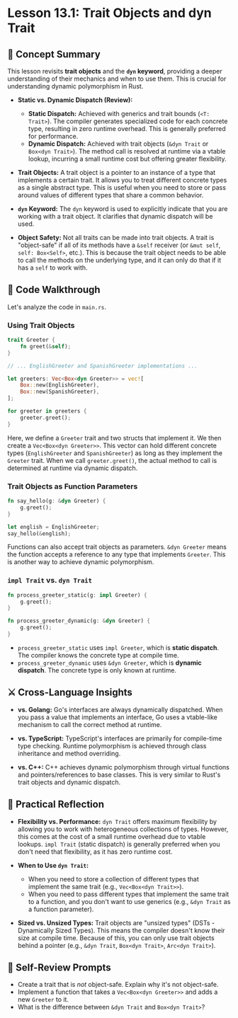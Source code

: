 # Lesson 13.1: Trait Objects and dyn Trait

## 🧠 Concept Summary

This lesson revisits **trait objects** and the **`dyn` keyword**, providing a deeper understanding of their mechanics and when to use them. This is crucial for understanding dynamic polymorphism in Rust.

- **Static vs. Dynamic Dispatch (Review):**
    - **Static Dispatch:** Achieved with generics and trait bounds (`<T: Trait>`). The compiler generates specialized code for each concrete type, resulting in zero runtime overhead. This is generally preferred for performance.
    - **Dynamic Dispatch:** Achieved with trait objects (`&dyn Trait` or `Box<dyn Trait>`). The method call is resolved at runtime via a vtable lookup, incurring a small runtime cost but offering greater flexibility.

- **Trait Objects:** A trait object is a pointer to an instance of a type that implements a certain trait. It allows you to treat different concrete types as a single abstract type. This is useful when you need to store or pass around values of different types that share a common behavior.

- **`dyn` Keyword:** The `dyn` keyword is used to explicitly indicate that you are working with a trait object. It clarifies that dynamic dispatch will be used.

- **Object Safety:** Not all traits can be made into trait objects. A trait is "object-safe" if all of its methods have a `&self` receiver (or `&mut self`, `self: Box<Self>`, etc.). This is because the trait object needs to be able to call the methods on the underlying type, and it can only do that if it has a `self` to work with.

## 🧩 Code Walkthrough

Let's analyze the code in `main.rs`.

### Using Trait Objects

```rust
trait Greeter {
    fn greet(&self);
}

// ... EnglishGreeter and SpanishGreeter implementations ...

let greeters: Vec<Box<dyn Greeter>> = vec![
    Box::new(EnglishGreeter),
    Box::new(SpanishGreeter),
];

for greeter in greeters {
    greeter.greet();
}
```

Here, we define a `Greeter` trait and two structs that implement it. We then create a `Vec<Box<dyn Greeter>>`. This vector can hold different concrete types (`EnglishGreeter` and `SpanishGreeter`) as long as they implement the `Greeter` trait. When we call `greeter.greet()`, the actual method to call is determined at runtime via dynamic dispatch.

### Trait Objects as Function Parameters

```rust
fn say_hello(g: &dyn Greeter) {
    g.greet();
}

let english = EnglishGreeter;
say_hello(&english);
```

Functions can also accept trait objects as parameters. `&dyn Greeter` means the function accepts a reference to any type that implements `Greeter`. This is another way to achieve dynamic polymorphism.

### `impl Trait` vs. `dyn Trait`

```rust
fn process_greeter_static(g: impl Greeter) {
    g.greet();
}

fn process_greeter_dynamic(g: &dyn Greeter) {
    g.greet();
}
```

- `process_greeter_static` uses `impl Greeter`, which is **static dispatch**. The compiler knows the concrete type at compile time.
- `process_greeter_dynamic` uses `&dyn Greeter`, which is **dynamic dispatch**. The concrete type is only known at runtime.

## ⚔️ Cross-Language Insights

- **vs. Golang:** Go's interfaces are always dynamically dispatched. When you pass a value that implements an interface, Go uses a vtable-like mechanism to call the correct method at runtime.

- **vs. TypeScript:** TypeScript's interfaces are primarily for compile-time type checking. Runtime polymorphism is achieved through class inheritance and method overriding.

- **vs. C++:** C++ achieves dynamic polymorphism through virtual functions and pointers/references to base classes. This is very similar to Rust's trait objects and dynamic dispatch.

## 🚀 Practical Reflection

- **Flexibility vs. Performance:** `dyn Trait` offers maximum flexibility by allowing you to work with heterogeneous collections of types. However, this comes at the cost of a small runtime overhead due to vtable lookups. `impl Trait` (static dispatch) is generally preferred when you don't need that flexibility, as it has zero runtime cost.

- **When to Use `dyn Trait`:**
    - When you need to store a collection of different types that implement the same trait (e.g., `Vec<Box<dyn Trait>>`).
    - When you need to pass different types that implement the same trait to a function, and you don't want to use generics (e.g., `&dyn Trait` as a function parameter).

- **Sized vs. Unsized Types:** Trait objects are "unsized types" (DSTs - Dynamically Sized Types). This means the compiler doesn't know their size at compile time. Because of this, you can only use trait objects behind a pointer (e.g., `&dyn Trait`, `Box<dyn Trait>`, `Arc<dyn Trait>`).

## 🧩 Self-Review Prompts

- Create a trait that is *not* object-safe. Explain why it's not object-safe.
- Implement a function that takes a `Vec<Box<dyn Greeter>>` and adds a new `Greeter` to it.
- What is the difference between `&dyn Trait` and `Box<dyn Trait>`?
